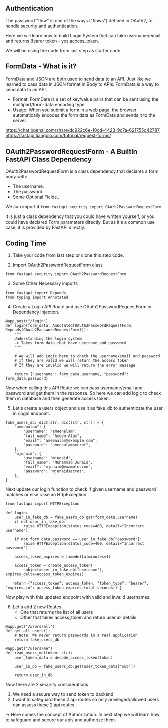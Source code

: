 ## Authentication

The password "flow" is one of the ways ("flows") defined in OAuth2, to handle security and authentication.

Here we will learn how to build Login System that can take username/email and returns Bearer token - yes access_token. 

We will be using the code from last step as starter code. 

## FormData - What is it?

FormData and JSON are both used to send data to an API. Just like we learned to pass data in JSON format in Body to APIs. FormData is a way to send data to an API.

- Format: FormData is a set of key/value pairs that can be sent using the multipart/form-data encoding type.
- Usage: When you submit a form in a web page, the browser automatically encodes the form data as FormData and sends it to the server.

https://chat.openai.com/share/dc922c6e-10cd-4423-9c7a-621755d42787
https://fastapi.tiangolo.com/tutorial/request-forms/

## OAuth2PasswordRequestForm - A BuiltIn FastAPI Class Dependency

OAuth2PasswordRequestForm is a class dependency that declares a form body with:

- The username.
- The password.
- Some Optional Fields...

We can import it 
`from fastapi.security import OAuth2PasswordRequestForm`

It is just a class dependency that you could have written yourself, or you could have declared Form parameters directly. But as it's a common use case, it is provided by FastAPI directly.

## Coding Time

1. Take your code from last step or clone this step code.

2. Import OAuth2PasswordRequestForm class 

```
from fastapi.security import OAuth2PasswordRequestForm
```

3. Some Other Necessary imports

```
from fastapi import Depends
from typing import Annotated
```

4. Create a Login API Route and use OAuth2PasswordRequestForm in Dependency Injection. 

```
@app.post("/login")
def login(form_data: Annotated[OAuth2PasswordRequestForm, Depends(OAuth2PasswordRequestForm)]):
    """
    Understanding the login system
    -> Takes form_data that have username and password
    """
    
    # We will add Logic here to check the username/email and password
    # If they are valid we will return the access token
    # If they are invalid we will return the error message

    return {"username": form_data.username, "password": form_data.password}
```

Now when calling this API Route we can pass username/email and password and get them in the response. So here we can add logic to check them in database and then generate access token.

5. Let's create a users object and use it as fake_db to authenticate the user in /login endpoint.

```
fake_users_db: dict[str, dict[str, str]] = {
    "ameenalam": {
        "username": "ameenalam",
        "full_name": "Ameen Alam",
        "email": "ameenalam@example.com",
        "password": "ameenalamsecret",
    },
    "mjunaid": {
        "username": "mjunaid",
        "full_name": "Muhammad Junaid",
        "email": "mjunaid@example.com",
        "password": "mjunaidsecret",
    },
}
```

Next update our login function to check if given username and password matches or else raise an HttpException

```
from fastapi import HTTPException

def login:
    user_in_fake_db = fake_users_db.get(form_data.username)
    if not user_in_fake_db:
        raise HTTPException(status_code=400, detail="Incorrect username")

    if not form_data.password == user_in_fake_db["password"]:
        raise HTTPException(status_code=400, detail="Incorrect password")

    access_token_expires = timedelta(minutes=1)

    access_token = create_access_token(
        subject=user_in_fake_db["username"], expires_delta=access_token_expires)

   return {"access_token": access_token, "token_type": "bearer", "expires_in": access_token_expires.total_seconds() }
```

Now play with this updated endpoint with valid and invalid usernames.

6. Let's add 2 new Routes
    - One that returns the list of all users
    - Other that takes access_token and return user all details

```
@app.get("/users/all")
def get_all_users():
    # Note: We never return passwords in a real application
    return fake_users_db
```

```
@app.get("/users/me")
def read_users_me(token: str):
    user_token_data = decode_access_token(token)
    
    user_in_db = fake_users_db.get(user_token_data["sub"])
    
    return user_in_db
```

Now there are 2 security considerations

1. We need a secure way to send token to backend
2. I want to safeguard these 2 api routes so only privileged/allowed users can assess these 2 api routes.

-> Here comes the concept of Authorization. In next step we will learn how to safeguard and secure our apis and authorize them.
